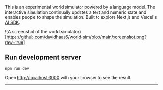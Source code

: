 This is an experimental world simulator powered by a language model. The interactive simulation continually updates a text and numeric state and enables people to shape the simulation. Built to explore Next.js and Vercel's [AI SDK](https://sdk.vercel.ai/docs/introduction).

!(A screenshot of the world simulator)[https://github.com/davidhaas6/world-sim/blob/main/screenshot.png?raw=true]


## Run development server

```bash
npm run dev
```
Open [http://localhost:3000](http://localhost:3000) with your browser to see the result.

---


